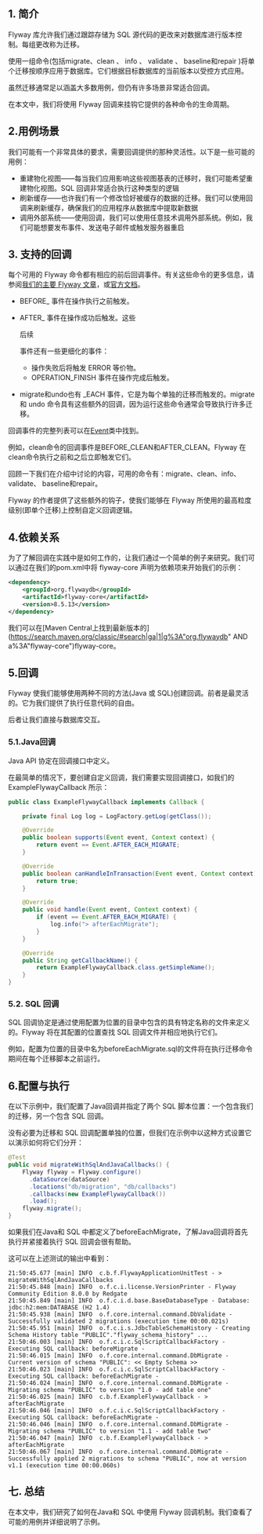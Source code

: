 ## 1. 简介

Flyway 库允许我们通过跟踪存储为 SQL 源代码的更改来对数据库进行版本控制。每组更改称为迁移。

使用一组命令(包括migrate、clean 、 info 、 validate 、 baseline和repair )将单个迁移按顺序应用于数据库。它们根据目标数据库的当前版本以受控方式应用。

虽然迁移通常足以涵盖大多数用例，但仍有许多场景非常适合回调。

在本文中，我们将使用 Flyway 回调来挂钩它提供的各种命令的生命周期。

## 2.用例场景

我们可能有一个非常具体的要求，需要回调提供的那种灵活性。以下是一些可能的用例：

-   重建物化视图——每当我们应用影响这些视图基表的迁移时，我们可能希望重建物化视图。SQL 回调非常适合执行这种类型的逻辑
-   刷新缓存——也许我们有一个修改恰好被缓存的数据的迁移。我们可以使用回调来刷新缓存，确保我们的应用程序从数据库中提取新数据
-   调用外部系统——使用回调，我们可以使用任意技术调用外部系统。例如，我们可能想要发布事件、发送电子邮件或触发服务器重启

## 3. 支持的回调

每个可用的 Flyway 命令都有相应的前后回调事件。有关这些命令的更多信息，请参阅[我们的主要 Flyway 文章](https://www.baeldung.com/database-migrations-with-flyway)，或[官方文档](https://flywaydb.org/documentation/)。

-   BEFORE_ 事件在操作执行之前触发。

-   AFTER_ 事件在操作成功后触发。这些

    后续

    事件还有一些更细化的事件：

    -   操作失败后将触发 ERROR 等价物。
    -   OPERATION_FINISH 事件在操作完成后触发。

-   migrate和undo也有 _EACH 事件，它是为每个单独的迁移而触发的。migrate和 undo 命令具有这些额外的回调，因为运行这些命令通常会导致执行许多迁移。

回调事件的完整列表可以在[Event](https://flywaydb.org/documentation/usage/api/javadoc/org/flywaydb/core/api/callback/Event.html)类中找到。

例如，clean命令的回调事件是BEFORE_CLEAN和AFTER_CLEAN。Flyway 在clean命令执行之前和之后立即触发它们。

回顾一下我们在介绍中讨论的内容，可用的命令有：migrate、clean、info、validate、 baseline和repair。

Flyway 的作者提供了这些额外的钩子，使我们能够在 Flyway 所使用的最高粒度级别(即单个迁移)上控制自定义回调逻辑。

## 4.依赖关系

为了了解回调在实践中是如何工作的，让我们通过一个简单的例子来研究。我们可以通过在我们的pom.xml中将 flyway-core 声明为依赖项来开始我们的示例：

```xml
<dependency>
    <groupId>org.flywaydb</groupId>
    <artifactId>flyway-core</artifactId>
    <version>8.5.13</version>
</dependency>
```

我们可以在[Maven Central上找到最新版本的](https://search.maven.org/classic/#search|ga|1|g%3A"org.flywaydb" AND a%3A"flyway-core")flyway-core。

## 5.回调

Flyway 使我们能够使用两种不同的方法(Java 或 SQL)创建回调。前者是最灵活的。它为我们提供了执行任意代码的自由。

后者让我们直接与数据库交互。

### 5.1.Java回调

Java API 协定在回调接口中定义。

在最简单的情况下，要创建自定义回调，我们需要实现回调接口，如我们的ExampleFlywayCallback 所示：

```java
public class ExampleFlywayCallback implements Callback {

    private final Log log = LogFactory.getLog(getClass());

    @Override
    public boolean supports(Event event, Context context) {
        return event == Event.AFTER_EACH_MIGRATE;
    }

    @Override
    public boolean canHandleInTransaction(Event event, Context context) {
        return true;
    }

    @Override
    public void handle(Event event, Context context) {
        if (event == Event.AFTER_EACH_MIGRATE) {
            log.info("> afterEachMigrate");
        }
    }

    @Override
    public String getCallbackName() {
        return ExampleFlywayCallback.class.getSimpleName();
    }
}
```

### 5.2. SQL 回调

SQL 回调协定是通过使用配置为位置的目录中包含的具有特定名称的文件来定义的。Flyway 将在其配置的位置查找 SQL 回调文件并相应地执行它们。

例如，配置为位置的目录中名为beforeEachMigrate.sql的文件将在执行迁移命令期间在每个迁移脚本之前运行。

## 6.配置与执行

在以下示例中，我们配置了Java回调并指定了两个 SQL 脚本位置：一个包含我们的迁移，另一个包含 SQL 回调。

没有必要为迁移和 SQL 回调配置单独的位置，但我们在示例中以这种方式设置它以演示如何将它们分开：

```java
@Test
public void migrateWithSqlAndJavaCallbacks() {
    Flyway flyway = Flyway.configure()
      .dataSource(dataSource)
      .locations("db/migration", "db/callbacks")
      .callbacks(new ExampleFlywayCallback())
      .load();
    flyway.migrate();
}
```

如果我们在Java和 SQL 中都定义了beforeEachMigrate，了解Java回调将首先执行并紧接着执行 SQL 回调会很有帮助。

这可以在上述测试的输出中看到：

```shell
21:50:45.677 [main] INFO  c.b.f.FlywayApplicationUnitTest - > migrateWithSqlAndJavaCallbacks
21:50:45.848 [main] INFO  o.f.c.i.license.VersionPrinter - Flyway Community Edition 8.0.0 by Redgate
21:50:45.849 [main] INFO  o.f.c.i.d.base.BaseDatabaseType - Database: jdbc:h2:mem:DATABASE (H2 1.4)
21:50:45.938 [main] INFO  o.f.core.internal.command.DbValidate - Successfully validated 2 migrations (execution time 00:00.021s)
21:50:45.951 [main] INFO  o.f.c.i.s.JdbcTableSchemaHistory - Creating Schema History table "PUBLIC"."flyway_schema_history" ...
21:50:46.003 [main] INFO  o.f.c.i.c.SqlScriptCallbackFactory - Executing SQL callback: beforeMigrate - 
21:50:46.015 [main] INFO  o.f.core.internal.command.DbMigrate - Current version of schema "PUBLIC": << Empty Schema >>
21:50:46.023 [main] INFO  o.f.c.i.c.SqlScriptCallbackFactory - Executing SQL callback: beforeEachMigrate - 
21:50:46.024 [main] INFO  o.f.core.internal.command.DbMigrate - Migrating schema "PUBLIC" to version "1.0 - add table one"
21:50:46.025 [main] INFO  c.b.f.ExampleFlywayCallback - > afterEachMigrate
21:50:46.046 [main] INFO  o.f.c.i.c.SqlScriptCallbackFactory - Executing SQL callback: beforeEachMigrate - 
21:50:46.046 [main] INFO  o.f.core.internal.command.DbMigrate - Migrating schema "PUBLIC" to version "1.1 - add table two"
21:50:46.047 [main] INFO  c.b.f.ExampleFlywayCallback - > afterEachMigrate
21:50:46.067 [main] INFO  o.f.core.internal.command.DbMigrate - Successfully applied 2 migrations to schema "PUBLIC", now at version v1.1 (execution time 00:00.060s)
```

## 七. 总结

在本文中，我们研究了如何在Java和 SQL 中使用 Flyway 回调机制。我们查看了可能的用例并详细说明了示例。